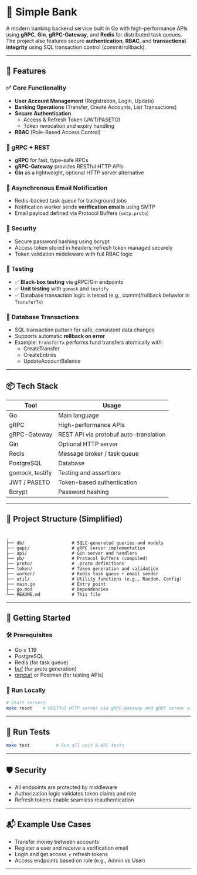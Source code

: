 # 🏦 Simple Bank

A modern banking backend service built in Go with high-performance APIs using **gRPC**, **Gin**, **gRPC-Gateway**, and **Redis** for distributed task queues. The project also features secure **authentication**, **RBAC**, and **transactional integrity** using SQL transaction control (commit/rollback).

---

## 🚀 Features

### ✅ Core Functionality

- **User Account Management** (Registration, Login, Update)
- **Banking Operations** (Transfer, Create Accounts, List Transactions)
- **Secure Authentication**
  - Access & Refresh Token (JWT/PASETO)
  - Token revocation and expiry handling
- **RBAC** (Role-Based Access Control)

### 🔁 gRPC + REST

- **gRPC** for fast, type-safe RPCs
- **gRPC-Gateway** provides RESTful HTTP APIs
- **Gin** as a lightweight, optional HTTP server alternative

### 📧 Asynchronous Email Notification

- Redis-backed task queue for background jobs
- Notification worker sends **verification emails** using SMTP
- Email payload defined via Protocol Buffers (`smtp.proto`)

### 🔐 Security

- Secure password hashing using bcrypt
- Access token stored in headers; refresh token managed securely
- Token validation middleware with full RBAC logic

### 🧪 Testing

- ✅ **Black-box testing** via gRPC/Gin endpoints
- ✅ **Unit testing** with `gomock` and `testify`
- ✅ Database transaction logic is tested (e.g., commit/rollback behavior in `TransferTx`)

### 💾 Database Transactions

- SQL transaction pattern for safe, consistent data changes
- Supports automatic **rollback on error**
- Example: `TransferTx` performs fund transfers atomically with:
  - CreateTransfer
  - CreateEntries
  - UpdateAccountBalance

---

## 📦 Tech Stack

| Tool             | Usage                                  |
|------------------|-----------------------------------------|
| Go               | Main language                          |
| gRPC             | High-performance APIs                  |
| gRPC-Gateway     | REST API via protobuf auto-translation |
| Gin              | Optional HTTP server                   |
| Redis            | Message broker / task queue            |
| PostgreSQL       | Database                               |
| gomock, testify  | Testing and assertions                 |
| JWT / PASETO     | Token-based authentication             |
| Bcrypt           | Password hashing                       |

---

## 📂 Project Structure (Simplified)

```

.
├── db/                  # SQLC-generated queries and models
├── gapi/                # gRPC server implementation
├── api/                 # Gin server and handlers
├── pb/                  # Protocol Buffers (compiled)
├── proto/               # .proto definitions
├── token/               # Token generation and validation
├── worker/              # Redis task queue + email sender
├── util/                # Utility functions (e.g., Random, Config)
├── main.go              # Entry point
├── go.mod               # Dependencies
└── README.md            # This file

````

---

## 🧠 Getting Started

### 🛠 Prerequisites

- Go ≥ 1.19
- PostgreSQL
- Redis (for task queue)
- [buf](https://buf.build/) (for proto generation)
- [grpcurl](https://github.com/fullstorydev/grpcurl) or Postman (for testing APIs)

### 🔧 Run Locally

```bash
# Start servers
make reset    # RESTful HTTP server via gRPC-Gateway and gRPC server with migration data
````

---

## 🧪 Run Tests

```bash
make test          # Run all unit & API tests
```

---

## 🛡 Security

* All endpoints are protected by middleware
* Authorization logic validates token claims and role
* Refresh tokens enable seamless reauthentication

---

## 📬 Example Use Cases

* Transfer money between accounts
* Register a user and receive a verification email
* Login and get access + refresh tokens
* Access endpoints based on role (e.g., Admin vs User)

---
